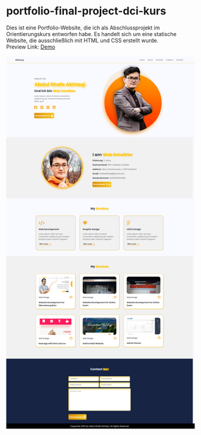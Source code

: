 # portfolio-final-project-dci-kurs
Dies ist eine Portfolio-Website, die ich als Abschlussprojekt im Orientierungskurs entworfen habe.
Es handelt sich um eine statische Website, die ausschließlich mit HTML und CSS erstellt wurde. \
Preview Link: [Demo](https://akhlaqi-abdulshafe.github.io/portfolio-final-project-dci-kurs/) <br /><br />
![Demo](https://github.com/Akhlaqi-Abdulshafe/portfolio-final-project-dci-kurs/blob/main/imges/fullpage.png)<br /><br />
